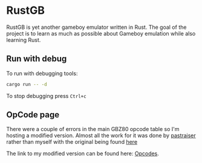 # RustGB

RustGB is yet another gameboy emulator written in Rust. The goal of the project is to learn as much as possible about Gameboy emulation while also learning Rust.

## Run with debug

To run with debugging tools:

```bash
cargo run -- -d
```

To stop debugging press `Ctrl+c`

## OpCode page

There were a couple of errors in the main GBZ80 opcode table so I'm hosting a modified version. Almost all the work for it was done by [pastraiser](http://www.pastraiser.com/) rather than myself with the original being found [here](http://www.pastraiser.com/cpu/gameboy/gameboy_opcodes.html)

The link to my modified version can be found here: [Opcodes](https://www.guydunton.com/rust-gb/).
